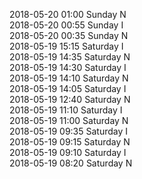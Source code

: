 2018-05-20 01:00 Sunday  N  
2018-05-20 00:55 Sunday  I  
2018-05-20 00:35 Sunday  N  
2018-05-19 15:15 Saturday  I  
2018-05-19 14:35 Saturday  N  
2018-05-19 14:30 Saturday  I  
2018-05-19 14:10 Saturday  N  
2018-05-19 14:05 Saturday  I  
2018-05-19 12:40 Saturday  N  
2018-05-19 11:10 Saturday  I  
2018-05-19 11:00 Saturday  N  
2018-05-19 09:35 Saturday  I  
2018-05-19 09:15 Saturday  N  
2018-05-19 09:10 Saturday  I  
2018-05-19 08:20 Saturday  N  
